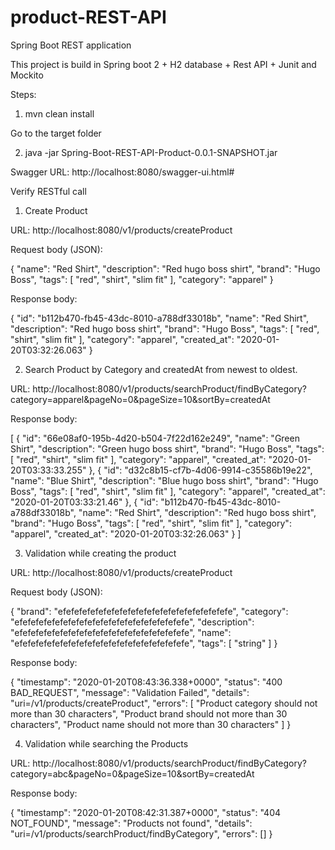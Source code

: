 # product-REST-API
Spring Boot REST application 

This project is build in Spring boot 2 + H2 database + Rest API + Junit and Mockito

Steps:

1) mvn clean install

Go to the target folder

2) java -jar Spring-Boot-REST-API-Product-0.0.1-SNAPSHOT.jar

Swagger URL: http://localhost:8080/swagger-ui.html#

Verify RESTful call

1) Create Product 

  URL: http://localhost:8080/v1/products/createProduct

Request body (JSON):

{
  "name": "Red Shirt",
  "description": "Red hugo boss shirt",
  "brand": "Hugo Boss",
  "tags": [
    "red",
    "shirt",
    "slim fit"
  ],
  "category": "apparel"
}

Response body:

{
  "id": "b112b470-fb45-43dc-8010-a788df33018b",
  "name": "Red Shirt",
  "description": "Red hugo boss shirt",
  "brand": "Hugo Boss",
  "tags": [
    "red",
    "shirt",
    "slim fit"
  ],
  "category": "apparel",
  "created_at": "2020-01-20T03:32:26.063"
}

2) Search Product by Category and createdAt from newest to oldest.

  URL: http://localhost:8080/v1/products/searchProduct/findByCategory?category=apparel&pageNo=0&pageSize=10&sortBy=createdAt

Response body:

[
  {
    "id": "66e08af0-195b-4d20-b504-7f22d162e249",
    "name": "Green Shirt",
    "description": "Green hugo boss shirt",
    "brand": "Hugo Boss",
    "tags": [
      "red",
      "shirt",
      "slim fit"
    ],
    "category": "apparel",
    "created_at": "2020-01-20T03:33:33.255"
  },
  {
    "id": "d32c8b15-cf7b-4d06-9914-c35586b19e22",
    "name": "Blue Shirt",
    "description": "Blue hugo boss shirt",
    "brand": "Hugo Boss",
    "tags": [
      "red",
      "shirt",
      "slim fit"
    ],
    "category": "apparel",
    "created_at": "2020-01-20T03:33:21.46"
  },
  {
    "id": "b112b470-fb45-43dc-8010-a788df33018b",
    "name": "Red Shirt",
    "description": "Red hugo boss shirt",
    "brand": "Hugo Boss",
    "tags": [
      "red",
      "shirt",
      "slim fit"
    ],
    "category": "apparel",
    "created_at": "2020-01-20T03:32:26.063"
  }
]

3) Validation while creating the product 

  URL: http://localhost:8080/v1/products/createProduct

Request body (JSON):

{
  "brand": "efefefefefefefefefefefefefefefefefefefefefe",
  "category": "efefefefefefefefefefefefefefefefefefefefefe",
  "description": "efefefefefefefefefefefefefefefefefefefefefe",
  "name": "efefefefefefefefefefefefefefefefefefefefefe",
  "tags": [
    "string"
  ]
}

Response body:

{
  "timestamp": "2020-01-20T08:43:36.338+0000",
  "status": "400 BAD_REQUEST",
  "message": "Validation Failed",
  "details": "uri=/v1/products/createProduct",
  "errors": [
    "Product category should not more than 30 characters",
    "Product brand should not more than 30 characters",
    "Product name should not more than 30 characters"
  ]
}

4) Validation while searching the Products

  URL: http://localhost:8080/v1/products/searchProduct/findByCategory?category=abc&pageNo=0&pageSize=10&sortBy=createdAt

Response body:

{
  "timestamp": "2020-01-20T08:42:31.387+0000",
  "status": "404 NOT_FOUND",
  "message": "Products not found",
  "details": "uri=/v1/products/searchProduct/findByCategory",
  "errors": []
}

